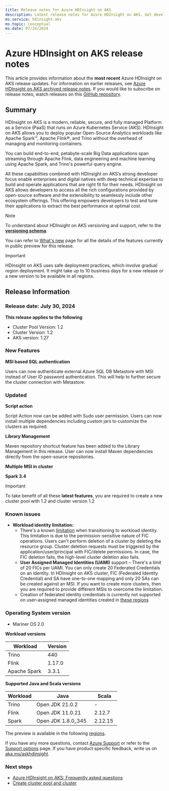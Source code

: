 ```yaml
---
title: Release notes for Azure HDInsight on AKS  
description: Latest release notes for Azure HDInsight on AKS. Get development tips and details for Trino, Flink, Spark, and more.
ms.service: hdinsight-aks
ms.topic: conceptual
ms.date: 07/24/2024
---
```


# Azure HDInsight on AKS release notes

This article provides information about the **most recent** Azure HDInsight on AKS release updates. For information on earlier releases, see [Azure HDInsight on AKS archived release notes](./hdinsight-aks-release-notes-archive.md). If you would like to subscribe on release notes, watch releases on this [GitHub repository](https://github.com/Azure/HDInsight-on-aks/releases).

## Summary

HDInsight on AKS is a modern, reliable, secure, and fully managed Platform as a Service (PaaS) that runs on Azure Kubernetes Service (AKS). HDInsight on AKS allows you to deploy popular Open-Source Analytics workloads like Apache Spark™, Apache Flink®️, and Trino without the overhead of managing and monitoring containers.

You can build end-to-end, petabyte-scale Big Data applications span streaming through Apache Flink, data engineering and machine learning using Apache Spark, and Trino's powerful query engine.

All these capabilities combined with HDInsight on AKS’s strong developer focus enable enterprises and digital natives with deep technical expertise to build and operate applications that are right fit for their needs. HDInsight on AKS allows developers to access all the rich configurations provided by open-source software and the extensibility to seamlessly include other ecosystem offerings. This offering empowers developers to test and tune their applications to extract the best performance at optimal cost.


> [!NOTE]
> To understand about HDInsight on AKS versioning and support, refer to the **[versioning schema](../versions.md)**.

You can refer to [What's new](../whats-new.md) page for all the details of the features currently in public preview for this release.

> [!IMPORTANT]
> HDInsight on AKS uses safe deployment practices, which involve gradual region deployment. It might take up to 10 business days for a new release or a new version to be available in all regions.

## Release Information

### Release date: July 30, 2024

**This release applies to the following**

- Cluster Pool Version: 1.2
- Cluster Version: 1.2
- AKS version: 1.27

### New Features

**MSI based SQL authentication**

Users can now authenticate external Azure SQL DB Metastore with MSI instead of User ID password authentication. This will help to further secure the cluster connection with Metastore.

### Updated

**Script action**

Script Action now can be added with Sudo user permission. Users can now install multiple dependencies including custom jars to customize the clusters as required. 

**Library Management**

Maven repository shortcut feature has been added to the Library Management in this release. User can now install Maven dependencies directly from the open-source repositories.

**Multiple MSI in cluster**

**Spark 3.4**  

> [!IMPORTANT]
> To take benefit of all these **latest features**, you are required to create a new cluster pool with 1.2 and cluster version 1.2

### Known issues

- **Workload identity limitation:**
  - There's a known [limitation](/azure/aks/workload-identity-overview#limitations) when transitioning to workload identity. This limitation is due to the permission-sensitive nature of FIC operations. Users can't perform deletion of a cluster by deleting the resource group. Cluster deletion requests must be triggered by the application/user/principal with FIC/delete permissions. In case, the FIC deletion fails, the high-level cluster deletion also fails.
  - **User Assigned Managed Identities (UAMI)** support – There's a limit of 20 FICs per UAMI. You can only create 20 Federated Credentials on an identity. In HDInsight on AKS cluster, FIC (Federated Identity Credential) and SA have one-to-one mapping and only 20 SAs can be created against an MSI. If you want to create more clusters, then you are required to provide different MSIs to overcome the limitation.
  - Creation of federated identity credentials is currently not supported on user-assigned managed identities created in [these regions](/entra/workload-id/workload-identity-federation-considerations#unsupported-regions-user-assigned-managed-identities) 

 
### Operating System version

- Mariner OS 2.0

**Workload versions**

|Workload|Version|
| -------- | -------- |
|Trino | 440 |
|Flink | 1.17.0 |
|Apache Spark | 3.3.1 |

**Supported Java and Scala versions**

|Workload |Java|Scala|
| ----------- | -------- | -------- |
|Trino |Open JDK 21.0.2  |- |
|Flink  |Open JDK 11.0.21 |2.12.7 |
|Spark  |Open JDK 1.8.0_345  |2.12.15 |

The preview is available in the following [regions](../overview.md#region-availability-public-preview).

If you have any more questions, contact [Azure Support](https://ms.portal.azure.com/#view/Microsoft_Azure_Support/HelpAndSupportBlade/~/overview) or refer to the [Support options](../hdinsight-aks-support-help.md) page. If you have product specific feedback, write us on [aka.ms/askhdinsight](https://forms.office.com/pages/responsepage.aspx?id=v4j5cvGGr0GRqy180BHbR6HHTBN7UDpEhLm8BJmDhGJURDhLWEhBVE5QN0FQRUpHWDg4ODlZSDA4RCQlQCN0PWcu).

### Next steps

- [Azure HDInsight on AKS: Frequently asked questions](../faq.md)
- [Create cluster pool and cluster](../quickstart-create-cluster.md)

